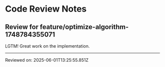 # Code Review Notes

## Review for feature/optimize-algorithm-1748784355071

LGTM! Great work on the implementation.

---
Reviewed on: 2025-06-01T13:25:55.851Z